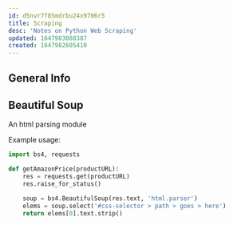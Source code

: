 ```yaml
---
id: d5nvr7f85mdrbu24x9706r5
title: Scraping
desc: 'Notes on Python Web Scraping'
updated: 1647983088387
created: 1647982605410
---
```

## General Info

## Beautiful Soup

An html parsing module

Example usage:

```python
import bs4, requests

def getAmazonPrice(productURL):
    res = requests.get(productURL)
    res.raise_for_status()

    soup = bs4.BeautifulSoup(res.text, 'html.parser')
    elems = soup.select('#css-selector > path > goes > here')
    return elems[0].text.strip()
```
